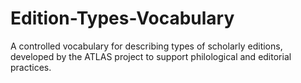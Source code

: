 # Edition-Types-Vocabulary
A controlled vocabulary for describing types of scholarly editions, developed by the ATLAS project to support philological and editorial practices.
